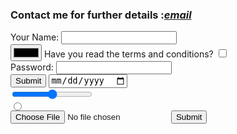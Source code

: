<html lang="en" dir="ltr">
  <head>
    <meta charset="utf-8">
    <title>Contact Details </title>
  </head>
  <body>
    <h3>Contact me for further details :<a href ="https://mail.google.com/mail/u/0/#inbox"><em>email</em> </a> </h3>
<form class="" action="webdev.html" method="post">
  <label>Your Name:</label>
  <input type:"text" name="" value="" /><br />
  <input type="color" name="" value="" />
  <label>Have you read the terms and conditions?</label>
  <input type="checkbox" name="" value="" />
  <br />
  <label>Password:</label>
  <input type="password" name="" value="" /> <br />

  <input type="submit" name="" />
  <!--self closing tag--->
  <input type="date" /><br />
  <input type="range"/><br />
  <input type="radio" /><br />
  <input type="file" />
  <input type="submit" name="" />
</form>

  </body>
</html>
